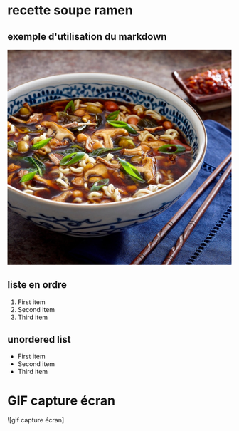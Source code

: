 # recette soupe ramen
## exemple d'utilisation du markdown
![photo de ramen](medias/soupe-ramen-aux-champignons.jpg)
## liste en ordre
1. First item
2. Second item
3. Third item
## unordered list
- First item
- Second item
- Third item
# GIF capture écran
![gif capture écran]
